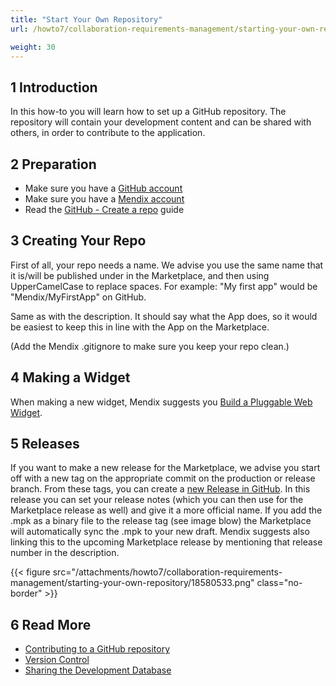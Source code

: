 ```yaml
---
title: "Start Your Own Repository"
url: /howto7/collaboration-requirements-management/starting-your-own-repository/

weight: 30
---
```


## 1 Introduction

In this how-to you will learn how to set up a GitHub repository. The repository will contain your development content and can be shared with others, in order to contribute to the application.

## 2 Preparation

* Make sure you have a [GitHub account](https://github.com/join)
* Make sure you have a [Mendix account](https://developers.mendix.com/start-for-free/)
* Read the [GitHub - Create a repo](https://help.github.com/articles/create-a-repo) guide

## 3 Creating Your Repo

First of all, your repo needs a name. We advise you use the same name that it is/will be published under in the Marketplace, and then using UpperCamelCase to replace spaces. For example: "My first app" would be "Mendix/MyFirstApp" on GitHub.

Same as with the description. It should say what the App does, so it would be easiest to keep this in line with the App on the Marketplace.

(Add the Mendix .gitignore to make sure you keep your repo clean.)

## 4 Making a Widget

When making a new widget, Mendix suggests you [Build a Pluggable Web Widget](/howto8/extensibility/create-a-pluggable-widget-one/).

## 5 Releases

If you want to make a new release for the Marketplace, we advise you start off with a new tag on the appropriate commit on the production or release branch. From these tags, you can create a [new Release in GitHub](https://help.github.com/articles/creating-releases). In this release you can set your release notes (which you can then use for the Marketplace release as well) and give it a more official name. If you add the .mpk as a binary file to the release tag (see image blow) the Marketplace will automatically sync the .mpk to your new draft. Mendix suggests also linking this to the upcoming Marketplace release by mentioning that release number in the description.

{{< figure src="/attachments/howto7/collaboration-requirements-management/starting-your-own-repository/18580533.png" class="no-border" >}}

## 6 Read More

* [Contributing to a GitHub repository](/howto7/collaboration-requirements-management/contribute-to-a-github-repository/)
* [Version Control](/refguide7/version-control/)
* [Sharing the Development Database](/howto7/collaboration-requirements-management/sharing-the-development-database/)
